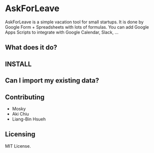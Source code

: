# AskForLeave

AskForLeave is a simple vacation tool for small startups. It is done by Google Form + Spreadsheets with lots of formulas. You can add Google Apps Scripts to integrate with Google Calendar, Slack, ...


## What does it do?


## INSTALL

## Can I import my existing data?

## Contributing

* Mosky
* Aki Chiu
* Liang-Bin Hsueh

## Licensing

MIT License.


